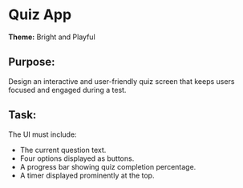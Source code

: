 # Quiz App

**Theme:** Bright and Playful

## Purpose:
Design an interactive and user-friendly quiz screen that keeps users focused and engaged during a test.

## Task:
The UI must include:
- The current question text.
- Four options displayed as buttons.
- A progress bar showing quiz completion percentage.
- A timer displayed prominently at the top.
